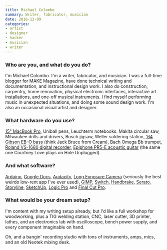 ```yaml
---
title: Michael Colombo
summary: Writer, fabricator, musician
date: 2016-12-09
categories:
- artist
- designer
- hacker
- musician
- writer
---
```


### Who are you, and what do you do?

I'm Michael Colombo. I'm a writer, fabricator, and musician. I was a full-time blogger for MAKE Magazine, have done technical writing and documentation, and instructional design work. I also do construction, carpentry, home renovation, physical electronic interfaces, interactive art installations, and one-off musical instruments. I find myself performing music in unexpected situations, and doing some sound design work. I'm also an occasional visual artist and designer.

### What hardware do you use?

[15" MacBook Pro][macbook-pro], Uniball pens, Leuchterm notebooks. Makita circular saw, Milwaukee drills and drivers, Bosch jigsaw, Weller soldering station, ['64 Gibson EB-O bass][eb-0] (think Jack Bruce from Cream), Bach Omega Bb trumpet, [Roland VS-1680 digital recorder][vs-1680], [Epiphone PR5-E acoustic guitar][pr5-e] (the same one Courtney Love plays on Hole Unplugged).

### And what software?

[Arduino][arduino-ide], [Google Docs][google-docs], [Audacity][], [Long Exposure Camera][long-exposure-camera-android] (seriously the best weirdo low-rent app I've ever used), [GIMP][], [Switch][], [Handbrake][], [Serato][serato-dj], [Storyline][storyline-360], [SketchUp][], [Logic Pro][logic-pro] and [Final Cut Pro][final-cut-pro].

### What would be your dream setup?

I'm content with my writing setup already, but I'd like a full workshop for woodworking, plus a TIG welding station, CNC, laser cutter, 3D printer, lathes, and an electronics lab with oscilloscope, bench power supply, and every component imaginable on hand.

Oh, and a bangin' recording studio with tons of instruments, amps, mics, and an old Neotek mixing desk.

[arduino-ide]: https://www.arduino.cc/en/software "A development environment for Arduino hardware."
[audacity]: https://sourceforge.net/projects/audacity/ "An open-source, cross-platform audio editor."
[eb-0]: https://en.wikipedia.org/wiki/Gibson_EB-0 "A bass guitar."
[final-cut-pro]: https://en.wikipedia.org/wiki/Final_Cut_Pro "A nonlinear video editor."
[gimp]: https://www.gimp.org/ "An open-source image editor."
[google-docs]: https://en.wikipedia.org/wiki/Google_Docs "A web-based office suite."
[handbrake]: https://handbrake.fr/ "Cross-platform, open source video encoding software."
[logic-pro]: https://www.apple.com/logic-pro/ "A professional audio application for the Mac."
[long-exposure-camera-android]: http://web.archive.org/web/20210307161214/https://play.google.com/store/apps/details?id=com.longexposure2 "An app for taking long exposure photos."
[macbook-pro]: https://www.apple.com/macbook-pro/ "A laptop."
[pr5-e]: https://www.epiphone.com/Products/Acoustic-Electric/PR-5E.aspx "An acoustic guitar."
[serato-dj]: https://serato.com/dj "DJing software."
[sketchup]: https://www.sketchup.com/ "3D modeling software."
[storyline-360]: https://articulate.com/360/storyline "Course publishing software."
[switch]: https://www.nch.com.au/switch/mp3.html "MP3 conversion software."
[vs-1680]: https://www.roland.com/us/products/vs-1680/ "A 16-track audio workstation."
